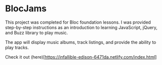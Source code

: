 # BlocJams
  
This project was completed for Bloc foundation lessons. I was provided step-by-step instructions as an introduction to learning JavaScript, jQuery, and Buzz library to play music.

The app will display music albums, track listings, and provide the ability to play tracks.

Check it out (here)[https://infallible-edison-6471da.netlify.com/index.html]
